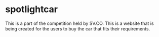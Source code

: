 # spotlightcar
This is a part of the competition held by SV.CO. This is a website that is being created for the users to buy the car that fits their requirements.
